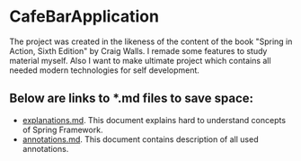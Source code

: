 # CafeBarApplication

The project was created in the likeness of the content of the book "Spring in Action, Sixth Edition" by Craig Walls. I remade some features to study material myself. Also I want to make ultimate project which contains all needed modern technologies for self development.

Below are links to *.md files to save space:
-
- [explanations.md](/studyMaterial/explanations.md). This document explains hard to understand concepts of Spring Framework.
- [annotations.md](/studyMaterial/annotations.md). This document contains description of all used annotations.
